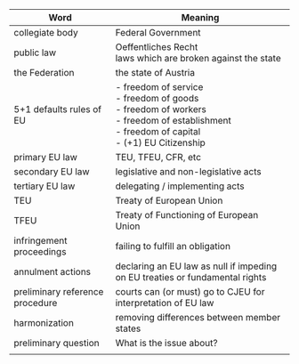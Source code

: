 | Word | Meaning |
| ---- | ---- |
| collegiate body | Federal Government |
| public law | Oeffentliches Recht<br>laws which are broken against the state |
| the Federation | the state of Austria |
| 5+1 defaults rules of EU | - freedom of service<br>- freedom of goods<br>- freedom of workers<br>- freedom of establishment<br>- freedom of capital<br>- (+1) EU Citizenship |
| primary EU law | TEU, TFEU, CFR, etc |
| secondary EU law | legislative and non-legislative acts |
| tertiary EU law | delegating / implementing acts |
| TEU | Treaty of European Union |
| TFEU | Treaty of Functioning of European Union |
| infringement proceedings | failing to fulfill an obligation |
| annulment actions | declaring an EU law as null if impeding on EU treaties or fundamental rights |
| preliminary reference procedure | courts can (or must) go to CJEU for interpretation of EU law |
| harmonization | removing differences between member states |
| preliminary question | What is the issue about? |
|  |  |
